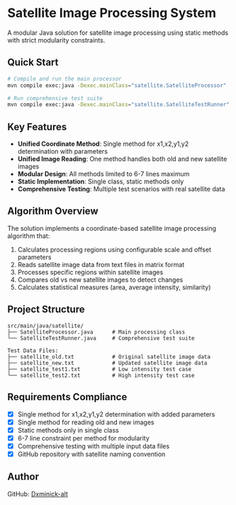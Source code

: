 # Satellite Image Processing System

A modular Java solution for satellite image processing using static methods with strict modularity constraints.

## Quick Start

```bash
# Compile and run the main processor
mvn compile exec:java -Dexec.mainClass="satellite.SatelliteProcessor"

# Run comprehensive test suite  
mvn compile exec:java -Dexec.mainClass="satellite.SatelliteTestRunner"
```

## Key Features

- **Unified Coordinate Method**: Single method for x1,x2,y1,y2 determination with parameters
- **Unified Image Reading**: One method handles both old and new satellite images
- **Modular Design**: All methods limited to 6-7 lines maximum
- **Static Implementation**: Single class, static methods only
- **Comprehensive Testing**: Multiple test scenarios with real satellite data

## Algorithm Overview

The solution implements a coordinate-based satellite image processing algorithm that:

1. Calculates processing regions using configurable scale and offset parameters
2. Reads satellite image data from text files in matrix format
3. Processes specific regions within satellite images
4. Compares old vs new satellite images to detect changes
5. Calculates statistical measures (area, average intensity, similarity)

## Project Structure

```
src/main/java/satellite/
├── SatelliteProcessor.java      # Main processing class
└── SatelliteTestRunner.java     # Comprehensive test suite

Test Data Files:
├── satellite_old.txt            # Original satellite image data
├── satellite_new.txt            # Updated satellite image data  
├── satellite_test1.txt          # Low intensity test case
└── satellite_test2.txt          # High intensity test case
```

## Requirements Compliance

- [x] Single method for x1,x2,y1,y2 determination with added parameters
- [x] Single method for reading old and new images
- [x] Static methods only in single class
- [x] 6-7 line constraint per method for modularity
- [x] Comprehensive testing with multiple input data files
- [x] GitHub repository with satellite naming convention

## Author

GitHub: [Dxminick-alt](https://github.com/Dxminick-alt)
